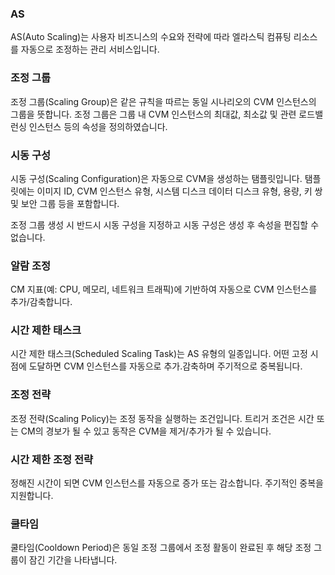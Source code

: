 ### AS 
AS(Auto Scaling)는 사용자 비즈니스의 수요와 전략에 따라 엘라스틱 컴퓨팅 리소스를 자동으로 조정하는 관리 서비스입니다.
### 조정 그룹 
조정 그룹(Scaling Group)은 같은 규칙을 따르는 동일 시나리오의 CVM 인스턴스의 그룹을 뜻합니다. 조정 그룹은 그룹 내 CVM 인스턴스의 최대값, 최소값 및 관련 로드밸런싱 인스턴스 등의 속성을 정의하였습니다.
### 시동 구성 
시동 구성(Scaling Configuration)은 자동으로 CVM을 생성하는 탬플릿입니다. 탬플릿에는 이미지 ID, CVM 인스턴스 유형, 시스템 디스크 데이터 디스크 유형, 용량, 키 쌍 및 보안 그룹 등을 포함합니다.

조정 그룹 생성 시 반드시 시동 구성을 지정하고 시동 구성은 생성 후 속성을 편집할 수 없습니다.
### 알람 조정 
CM 지표(예: CPU, 메모리, 네트워크 트래픽)에 기반하여 자동으로 CVM 인스턴스를 추가/감축합니다.
### 시간 제한 태스크 
시간 제한 태스크(Scheduled Scaling Task)는 AS 유형의 일종입니다. 어떤 고정 시점에 도달하면 CVM 인스턴스를 자동으로 추가.감축하며 주기적으로 중복됩니다.
### 조정 전략 
조정 전략(Scaling Policy)는 조정 동작을 실행하는 조건입니다. 트리거 조건은 시간 또는 CM의 경보가 될 수 있고 동작은 CVM을 제거/추가가 될 수 있습니다.
### 시간 제한 조정 전략 
정해진 시간이 되면 CVM 인스턴스를 자동으로 증가 또는 감소합니다. 주기적인 중복을 지원합니다.

### 쿨타임 
쿨타임(Cooldown Period)은 동일 조정 그룹에서 조정 활동이 완료된 후 해당 조정 그룹이 잠긴 기간을 나타냅니다.





